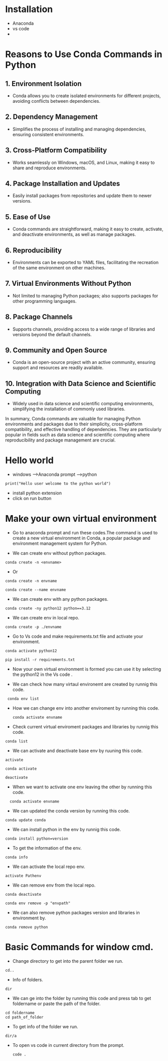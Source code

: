 #  Installation
*  Anaconda
*  vs code
*  
# Reasons to Use Conda Commands in Python

## 1. Environment Isolation
- Conda allows you to create isolated environments for different projects, avoiding conflicts between dependencies.

## 2. Dependency Management
- Simplifies the process of installing and managing dependencies, ensuring consistent environments.

## 3. Cross-Platform Compatibility
- Works seamlessly on Windows, macOS, and Linux, making it easy to share and reproduce environments.

## 4. Package Installation and Updates
- Easily install packages from repositories and update them to newer versions.

## 5. Ease of Use
- Conda commands are straightforward, making it easy to create, activate, and deactivate environments, as well as manage packages.

## 6. Reproducibility
- Environments can be exported to YAML files, facilitating the recreation of the same environment on other machines.

## 7. Virtual Environments Without Python
- Not limited to managing Python packages; also supports packages for other programming languages.

## 8. Package Channels
- Supports channels, providing access to a wide range of libraries and versions beyond the default channels.

## 9. Community and Open Source
- Conda is an open-source project with an active community, ensuring support and resources are readily available.

## 10. Integration with Data Science and Scientific Computing
- Widely used in data science and scientific computing environments, simplifying the installation of commonly used libraries.

In summary, Conda commands are valuable for managing Python environments and packages due to their simplicity, cross-platform compatibility, and effective handling of dependencies. They are particularly popular in fields such as data science and scientific computing where reproducibility and package management are crucial.


# Hello world
* windows -->Anaconda prompt -->python
```
print("Hello user welcome to the python world")
```
   * install python extension
   * click on run button
  
 # Make your own virtual environment 
 * Go to anaconda prompt and run these codes.The command is used to create a new virtual environment in Conda, a popular package and environment management system for Python.

* We can create env without python packages.
``````
conda create -n <envname> 
``````
* Or
```
conda create -n envname

conda create --name envname
```
* We can create env with any python packages.
```
conda create -ny python12 python==3.12

```
* We can create env in local repo.
```
conda create -p ./envname
```

* Go to Vs code and make requirements.txt file and activate your environment.
```
conda activate python12
```
```
pip install -r requirements.txt
```
* Now your own virtual environment is formed you can use it by selecting the python12 in the Vs code .

* We can check how many virtaul environemt are created by runnig this code.

 ```
  conda env list
```
* How we can change env into another enviroment by running this code.
  ```
  conda activate envname
  ```
* Check current  virtual enviroment packages and libraries  by runnig this code.
```
conda list
```
* We can activate and deactivate base env by ruuning this code.
```
activate
```
```
conda activate
```
```
deactivate
```

* When we want to activate one env leaving the other by running this code.
```
  conda activate envname
```
* We can updated the conda version by running this code.
```
conda update conda
```
* We can install python in the env by runnig this code.
```
conda install python=version
```
* To get  the information of the env.
```
conda info
```
* We can activate the local repo env.
```
activate Pathenv
```
* We can remove env from the local repo.
```
conda deactivate
```
```
conda env remove -p "envpath"
```
* We can also remove python packages version and libraries in environment by.
```
conda remove python
```
# Basic Commands for window cmd.
* Change directory to get into the parent folder we run.
```
cd..
```
* Info of folders.
```
dir
```
* We can ge into the folder by running this code and press tab to get foldername or paste the path of the folder.
```
cd foldername
cd path_of_folder
```
* To get info of the folder we run.
```
dir/a
```
* To open vs code in current directory from the prompt.
  ```
  code .
  ```


